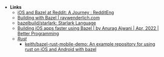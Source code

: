 - **Links** 
	- [iOS and Bazel at Reddit: A Journey : RedditEng](https://www.reddit.com/r/RedditEng/comments/syz5dw/ios_and_bazel_at_reddit_a_journey/)
	- [Building with Bazel | raywenderlich.com](https://www.raywenderlich.com/31558158-building-with-bazel)
	- [bazelbuild/starlark: Starlark Language](https://github.com/bazelbuild/starlark)
	- [Building iOS apps faster using Bazel | by Anurag Ajwani | Apr, 2022 | Better Programming](https://betterprogramming.pub/building-ios-apps-faster-using-bazel-b960f6788fab)
	- *[Rust](Rust.md)*
		- [keith/bazel-rust-mobile-demo: An example repository for using rust on iOS and Android with bazel](https://github.com/keith/bazel-rust-mobile-demo)

